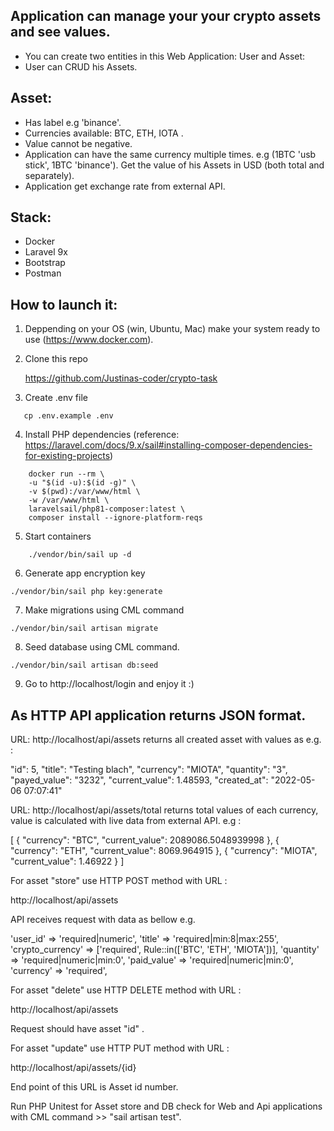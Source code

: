 ## Application can manage your your crypto assets and see values.

- You can create two entities in this Web Application: User and Asset:
- User can CRUD his Assets.

## Asset:
- Has label e.g 'binance'.
- Currencies available: BTC, ETH, IOTA .
- Value cannot be negative.
- Application can have the same currency multiple times. e.g (1BTC 'usb stick', 1BTC 'binance'). Get the
  value of his Assets in USD (both total and separately).
- Application get exchange rate from external API.


## Stack:

- Docker
- Laravel 9x
- Bootstrap
- Postman



## How to launch it:

1. Deppending on your OS (win, Ubuntu, Mac) make your system ready to use (https://www.docker.com).

2. Clone this repo

   https://github.com/Justinas-coder/crypto-task

3. Create .env file
```
   cp .env.example .env
```
4. Install PHP dependencies (reference: https://laravel.com/docs/9.x/sail#installing-composer-dependencies-for-existing-projects)
```
    docker run --rm \
    -u "$(id -u):$(id -g)" \
    -v $(pwd):/var/www/html \
    -w /var/www/html \
    laravelsail/php81-composer:latest \
    composer install --ignore-platform-reqs
```
5. Start containers
```
    ./vendor/bin/sail up -d
```
6. Generate app encryption key
```
./vendor/bin/sail php key:generate
```
7. Make migrations using CML command
```
./vendor/bin/sail artisan migrate
```
8. Seed database using CML command.
```
./vendor/bin/sail artisan db:seed
```
9. Go to http://localhost/login  and enjoy it :)


## As HTTP API application returns JSON format.

URL: http://localhost/api/assets  returns all created asset with values as e.g. :

"id": 5,
"title": "Testing blach",
"currency": "MIOTA",
"quantity": "3",
"payed_value": "3232",
"current_value": 1.48593,
"created_at": "2022-05-06 07:07:41"

URL: http://localhost/api/assets/total returns total values of each currency, 
value is calculated with live data from external API. e.g :

[
{
"currency": "BTC",
"current_value": 2089086.5048939998
},
{
"currency": "ETH",
"current_value": 8069.964915
},
{
"currency": "MIOTA",
"current_value": 1.46922
}
]

For asset "store"  use HTTP POST method with URL :

http://localhost/api/assets

API receives request with data as bellow e.g.

'user_id' => 'required|numeric',
'title' => 'required|min:8|max:255',
'crypto_currency' => ['required', Rule::in(['BTC', 'ETH', 'MIOTA'])],
'quantity' => 'required|numeric|min:0',
'paid_value' => 'required|numeric|min:0',
'currency' => 'required',

For asset "delete"  use HTTP DELETE method with URL :

http://localhost/api/assets

Request should have asset "id" .

For asset "update"  use HTTP PUT method with URL :

http://localhost/api/assets/{id} 

End point of this URL is Asset id number.


Run PHP Unitest for Asset store and DB check for Web and Api applications with CML command >> "sail artisan test".
